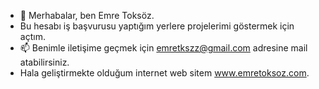 - 👋 Merhabalar, ben Emre Toksöz.
-  Bu hesabı iş başvurusu yaptığım yerlere projelerimi göstermek için açtım.
- 📫 Benimle iletişime geçmek için emretkszz@gmail.com adresine mail atabilirsiniz.
- Hala geliştirmekte olduğum internet web sitem www.emretoksoz.com.
